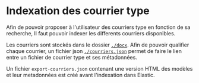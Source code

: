 # Indexation des courrier type

Afin de pouvoir proposer à l'utilisateur des courriers type en fonction de sa recherche,
Il faut pouvoir indexer les differents courriers disponibles.

Les courriers sont stockés dans le dossier [`./docx`](./docx). Afin de pouvoir qualifier chaque courrier, un fichier json [`./courriers.json`](./courriers.json) permet de faire le lien entre un fichier de courrier type et ses métadonnées.

Un fichier `export-courriers.json` contenant une version HTML des modèles et leur metadonnées est créé avant l'indexation dans Elastic.

